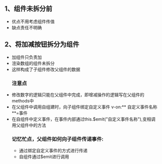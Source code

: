 ## 1、组件未拆分前
+ 优点不用考虑组件传值
+ 缺点责任不明确
## 2、将加减按钮拆分为组件
+ 加组件只负责加
+ 渲染数组的组件未拆分
+ 这样构成了子组件修改父组件的数据
  ### 注意点
+ 修改数字的逻辑只能在父组件中完成，即增减操作的逻辑写在父组件的methods中
+ 在父组件中调用自组建时，向子组件绑定自定义事件 v-on:** 自定义事件名称 **=事件
+ 在自组件中定义事件，在事件内部通过this.$emit("自定义事件名称"),变相调用父组件中的方法
  ### 记忆忙点，父组件如何向子组件传递事件:
  - 通过绑定自定义事件的方式进行传递
  - 自组件通过$emit进行调用
